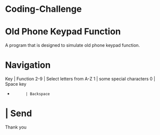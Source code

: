 # Coding-Challenge
# Old Phone Keypad Function
  A program that is designed to simulate old phone keypad function.
# Navigation
  Key         | Function
  2-9         | Select letters from A-Z
  1           | some special characters
  0           | Space key
  *           | Backspace
  #           | Send

  Thank you
